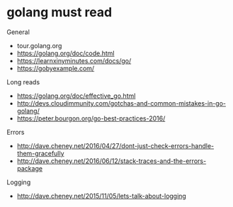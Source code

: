 # golang must read

General

-	tour.golang.org
-	https://golang.org/doc/code.html
-	https://learnxinyminutes.com/docs/go/
-	https://gobyexample.com/

Long reads

-	https://golang.org/doc/effective_go.html
-	http://devs.cloudimmunity.com/gotchas-and-common-mistakes-in-go-golang/
-	https://peter.bourgon.org/go-best-practices-2016/

Errors

-	http://dave.cheney.net/2016/04/27/dont-just-check-errors-handle-them-gracefully
-	http://dave.cheney.net/2016/06/12/stack-traces-and-the-errors-package

Logging

-	http://dave.cheney.net/2015/11/05/lets-talk-about-logging
